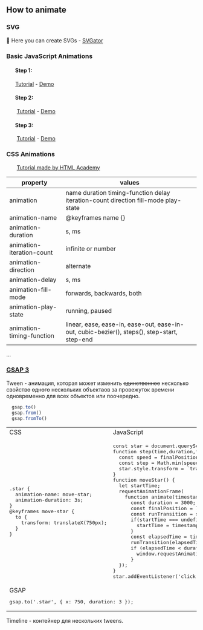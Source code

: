 ## How to animate

### SVG

🦊 Here you can create SVGs - [SVGator](https://www.svgator.com/)

### Basic JavaScript Animations

#### &nbsp;&nbsp;&nbsp;&nbsp;&nbsp;&nbsp; Step 1:
&nbsp;&nbsp;&nbsp;&nbsp;&nbsp;&nbsp;[Tutorial](https://youtu.be/zBRqnSiq_VM) - [Demo](https://kovalenkoiryna15.github.io/how-to-animate/step1/)

#### &nbsp;&nbsp;&nbsp;&nbsp;&nbsp;&nbsp; Step 2:
&nbsp;&nbsp;&nbsp;&nbsp;&nbsp;&nbsp; [Tutorial](https://learn.javascript.ru/js-animation) - [Demo](https://kovalenkoiryna15.github.io/how-to-animate/step2/)

#### &nbsp;&nbsp;&nbsp;&nbsp;&nbsp;&nbsp; Step 3:
&nbsp;&nbsp;&nbsp;&nbsp;&nbsp;&nbsp; [Tutorial](https://developer.mozilla.org/en-US/docs/Web/API/window/requestAnimationFrame) - [Demo](https://kovalenkoiryna15.github.io/how-to-animate/step3/)

### CSS Animations
&nbsp;&nbsp;&nbsp;&nbsp;&nbsp;&nbsp; [Tutorial made by HTML Academy](https://css-animations.io/)

property                  | values
------------------------- | --------------------
animation                 | name duration timing-function delay iteration-count direction fill-mode play-state
animation-name            | @keyframes name {}
animation-duration        | s, ms
animation-iteration-count | infinite or number
animation-direction       | alternate
animation-delay           | s, ms
animation-fill-mode       | forwards, backwards, both
animation-play-state      | running, paused
animation-timing-function | linear, ease, ease-in, ease-out, ease-in-out, cubic-bezier(), steps(), step-start, step-end

...

### [GSAP 3](https://www.creativecodingclub.com/courses/FreeGSAP3Express?ref=44f484)

Tween - анимация, которая может изменить <s>единственное</s> несколько свойств<s>о</s> <s>одного</s> нескольких объект<s>а</s>ов за провежуток времени одновременно для всех объектов или поочередно.

```js
  gsap.to()
  gsap.from()
  gsap.fromTo()
```

<table>
<tr>
<td> CSS </td>
<td> JavaScript </td>
</tr>
<tr>
<td>
<pre>
.star {
  animation-name: move-star;
  animation-duration: 3s;
}
@keyframes move-star {
  to {
    transform: translateX(750px);
  }
}
</pre>
</td>
<td>
<pre>
const star = document.querySelector('.star');
function step(time,duration,finalPosition) {
  const speed = finalPosition / duration;
  const step = Math.min(speed * time, finalPosition) + 'px';
  star.style.transform = `translateX(${step})`;
}
function moveStar() {
  let startTime;
  requestAnimationFrame(
    function animate(timestamp) {
      const duration = 3000;
      const finalPosition = 750;
      const runTransition = step;
      if(startTime === undefined) {
        startTime = timestamp;
      }
      const elapsedTime = timestamp - startTime;
      runTransition(elapsedTime, duration, finalPosition);
      if (elapsedTime < duration) {
        window.requestAnimationFrame(animate);
      }
  });
}
star.addEventListener('click', () => moveStar());
</pre>
</td>
</tr>
<tr>
<td colspan="2">
GSAP

<pre>
gsap.to('.star', { x: 750, duration: 3 });
</pre>
</td>
</tr>
</table>

Timeline - контейнер для нескольких tweens.

